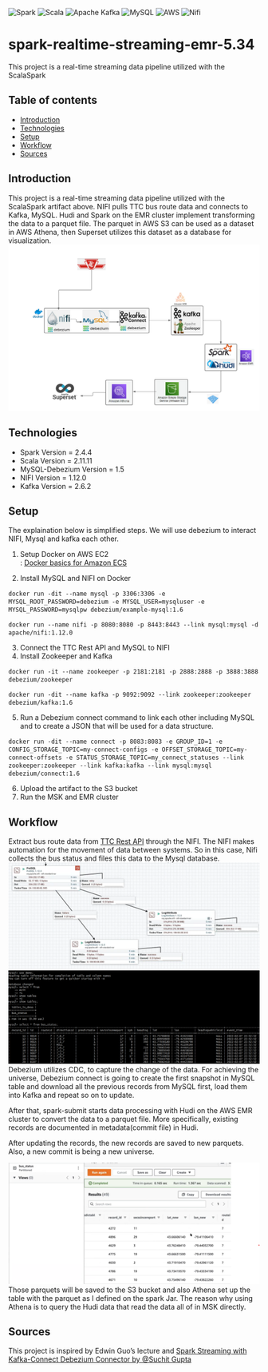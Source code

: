 ![Spark](https://img.shields.io/badge/Apache-Spark-lightgrey)
![Scala](https://img.shields.io/badge/scala-%23DC322F.svg?style=for-the-badge&logo=scala&logoColor=white)
![Apache Kafka](https://img.shields.io/badge/Apache%20Kafka-000?style=for-the-badge&logo=apachekafka)
![MySQL](https://img.shields.io/badge/mysql-%2300f.svg?style=for-the-badge&logo=mysql&logoColor=white)
![AWS](https://img.shields.io/badge/AWS-%23FF9900.svg?style=for-the-badge&logo=amazon-aws&logoColor=white)
![Nifi](https://img.shields.io/badge/Apache-NIFI-yellowgreen)
<br/>

# spark-realtime-streaming-emr-5.34
This project is a real-time streaming data pipeline utilized with the ScalaSpark

## Table of contents
* [Introduction](#introduction)
* [Technologies](#technologies)
* [Setup](#setup)
* [Workflow](#workflow)
* [Sources](#sources)

## Introduction
This project is a real-time streaming data pipeline utilized with the ScalaSpark artifact above. NIFI pulls TTC bus route data and connects to Kafka, MySQL. Hudi and Spark on the EMR cluster implement transforming the data to a parquet file. The parquet in AWS S3 can be used as a dataset in AWS Athena, then Superset utilizes this dataset as a database for visualization.
![DIAGRAM](https://github.com/ChloeHeekSuh/spark-realtime-streaming-emr-5.34/blob/master/screenshot/diagram.png)

## Technologies
* Spark Version = 2.4.4
* Scala Version = 2.11.11
* MySQL-Debezium Version = 1.5
* NIFI Version = 1.12.0
* Kafka Version = 2.6.2

## Setup
The explaination below is simplified steps. We will use debezium to interact NIFI, Mysql and kafka each other.

1. Setup Docker on AWS EC2\
: [Docker basics for Amazon ECS](https://docs.aws.amazon.com/AmazonECS/latest/developerguide/docker-basics.html)

2. Install MySQL and NIFI on Docker
```
docker run -dit --name mysql -p 3306:3306 -e MYSQL_ROOT_PASSWORD=debezium -e MYSQL_USER=mysqluser -e MYSQL_PASSWORD=mysqlpw debezium/example-mysql:1.6
```
```
docker run --name nifi -p 8080:8080 -p 8443:8443 --link mysql:mysql -d apache/nifi:1.12.0
```
3. Connect the TTC Rest API and MySQL to NIFI
4. Install Zookeeper and Kafka
```
docker run -it --name zookeeper -p 2181:2181 -p 2888:2888 -p 3888:3888 debezium/zookeeper
```
```
docker run -dit --name kafka -p 9092:9092 --link zookeeper:zookeeper debezium/kafka:1.6
```
5. Run a Debezium connect command to link each other including MySQL and to create a JSON that will be used for a data structure.
```
docker run -dit --name connect -p 8083:8083 -e GROUP_ID=1 -e CONFIG_STORAGE_TOPIC=my-connect-configs -e OFFSET_STORAGE_TOPIC=my-connect-offsets -e STATUS_STORAGE_TOPIC=my_connect_statuses --link zookeeper:zookeeper --link kafka:kafka --link mysql:mysql debezium/connect:1.6
```
6. Upload the artifact to the S3 bucket
7. Run the MSK and EMR cluster


## Workflow

Extract bus route data from [TTC Rest API](http://restbus.info/api/agencies/ttc/routes/7/vehicles) through the NIFI. The NIFI makes automation for the movement of data between systems. So in this case, Nifi collects the bus status and files this data to the Mysql database.
<img src="https://github.com/ChloeHeekSuh/spark-realtime-streaming-emr-5.34/blob/master/screenshot/nifi.png">
<img src="https://github.com/ChloeHeekSuh/spark-realtime-streaming-emr-5.34/blob/master/screenshot/mysql.png">          
Debezium utilizes CDC, to capture the change of the data. For achieving the universe, Debezium connect is going to create the first snapshot in MySQL table and download all the previous records from MySQL first, load them into Kafka and repeat so on to update.
 
After that, spark-submit starts data processing with Hudi on the AWS EMR cluster to convert the data to a parquet file. More specifically, existing records are documented in metadata(commit file) in Hudi.

After updating the records, the new records are saved to new parquets. Also, a new commit is being a new universe.

<img src="https://github.com/ChloeHeekSuh/spark-realtime-streaming-emr-5.34/blob/master/screenshot/athena.png" width="900">
Those parquets will be saved to the S3 bucket and also Athena set up the table with the parquet as I defined on the spark Jar. The reason why using Athena is to query the Hudi data that read the data all of in MSK directly.

## Sources
This project is inspired by Edwin Guo’s lecture and [Spark Streaming with Kafka-Connect Debezium Connector by @Suchit Gupta](https://suchit-g.medium.com/spark-streaming-with-kafka-connect-debezium-connector-ab9163808667)
